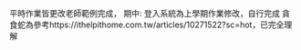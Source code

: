 平時作業皆更改老師範例完成，
期中:
登入系統為上學期作業修改，自行完成
貪食蛇為參考https://ithelpithome.com.tw/articles/10271522?sc=hot，已完全理解
